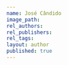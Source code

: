 ```yaml
---
name: José Cândido
image_path:
rel_authors:
rel_publishers:
rel_tags:
layout: author
published: true
---
```

